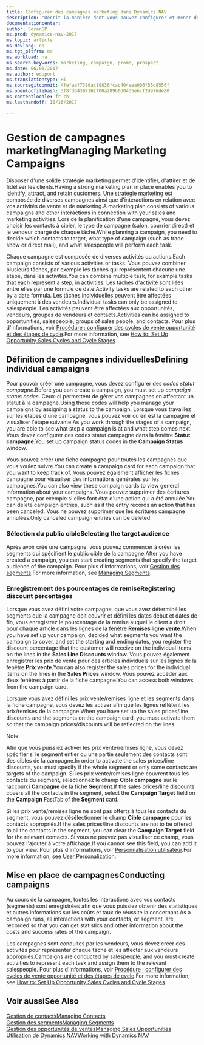 ```yaml
---
title: Configurer des campagnes marketing dans Dynamics NAV
description: "Décrit la manière dont vous pouvez configurer et mener des campagnes marketing dans Dynamics NAV afin de vous aider à identifier et attirer des prospects et à fidéliser les clients."
documentationcenter: 
author: SorenGP
ms.prod: dynamics-nav-2017
ms.topic: article
ms.devlang: na
ms.tgt_pltfrm: na
ms.workload: na
ms.search.keywords: marketing, campaign, promo, prospect
ms.date: 06/06/2017
ms.author: edupont
ms.translationtype: HT
ms.sourcegitcommit: 4fefaef7380ac10836fcac404eea006f55d8556f
ms.openlocfilehash: 3f8fd64397161f00a289b0d0435ebcf2de76de80
ms.contentlocale: fr-ch
ms.lasthandoff: 10/16/2017

---
```

# <a name="managing-marketing-campaigns"></a><span data-ttu-id="04ebb-103">Gestion de campagnes marketing</span><span class="sxs-lookup"><span data-stu-id="04ebb-103">Managing Marketing Campaigns</span></span>
<span data-ttu-id="04ebb-104">Disposer d'une solide stratégie marketing permet d'identifier, d'attirer et de fidéliser les clients.</span><span class="sxs-lookup"><span data-stu-id="04ebb-104">Having a strong marketing plan in place enables you to identify, attract, and retain customers.</span></span> <span data-ttu-id="04ebb-105">Une stratégie marketing est composée de diverses campagnes ainsi que d'interactions en relation avec vos activités de vente et de marketing.</span><span class="sxs-lookup"><span data-stu-id="04ebb-105">A marketing plan consists of various campaigns and other interactions in connection with your sales and marketing activities.</span></span> <span data-ttu-id="04ebb-106">Lors de la planification d'une campagne, vous devez choisir les contacts à cibler, le type de campagne (salon, courrier direct) et le vendeur chargé de chaque tâche.</span><span class="sxs-lookup"><span data-stu-id="04ebb-106">While planning a campaign, you need to decide which contacts to target, what type of campaign (such as trade show or direct mail), and what salespeople will perform each task.</span></span>

<span data-ttu-id="04ebb-107">Chaque campagne est composée de diverses activités ou actions.</span><span class="sxs-lookup"><span data-stu-id="04ebb-107">Each campaign consists of various activities or tasks.</span></span> <span data-ttu-id="04ebb-108">Vous pouvez combiner plusieurs tâches, par exemple les tâches qui représentent chacune une étape, dans les activités.</span><span class="sxs-lookup"><span data-stu-id="04ebb-108">You can combine multiple task, for example tasks that each represent a step, in activities.</span></span> <span data-ttu-id="04ebb-109">Les tâches d'activité sont liées entre elles par une formule de date.</span><span class="sxs-lookup"><span data-stu-id="04ebb-109">Activity tasks are related to each other by a date formula.</span></span> <span data-ttu-id="04ebb-110">Les tâches individuelles peuvent être affectées uniquement à des vendeurs.</span><span class="sxs-lookup"><span data-stu-id="04ebb-110">Individual tasks can only be assigned to salespeople.</span></span> <span data-ttu-id="04ebb-111">Les activités peuvent être affectées aux opportunités, vendeurs, groupes de vendeurs et contacts.</span><span class="sxs-lookup"><span data-stu-id="04ebb-111">Activities can be assigned to opportunities, salespeople, groups of sales people, and contacts.</span></span> <span data-ttu-id="04ebb-112">Pour plus d'informations, voir [Procédure : configurer des cycles de vente opportunité et des étapes de cycle](marketing-how-setup-opportunity-sales-cycles-stages.md).</span><span class="sxs-lookup"><span data-stu-id="04ebb-112">For more information, see [How to: Set Up Opportunity Sales Cycles and Cycle Stages](marketing-how-setup-opportunity-sales-cycles-stages.md).</span></span>

## <a name="defining-individual-campaigns"></a><span data-ttu-id="04ebb-113">Définition de campagnes individuelles</span><span class="sxs-lookup"><span data-stu-id="04ebb-113">Defining individual campaigns</span></span>
<span data-ttu-id="04ebb-114">Pour pouvoir créer une campagne, vous devez configurer des *codes statut campagne*.</span><span class="sxs-lookup"><span data-stu-id="04ebb-114">Before you can create a campaign, you must set up *campaign status codes*.</span></span> <span data-ttu-id="04ebb-115">Ceux-ci permettent de gérer vos campagnes en affectant un statut à la campagne.</span><span class="sxs-lookup"><span data-stu-id="04ebb-115">Using these codes will help you manage your campaigns by assigning a status to the campaign.</span></span> <span data-ttu-id="04ebb-116">Lorsque vous travaillez sur les étapes d'une campagne, vous pouvez voir où en est la campagne et visualiser l'étape suivante.</span><span class="sxs-lookup"><span data-stu-id="04ebb-116">As you work through the stages of a campaign, you are able to see what step a campaign is at and what step comes next.</span></span> <span data-ttu-id="04ebb-117">Vous devez configurer des codes statut campagne dans la fenêtre **Statut campagne**.</span><span class="sxs-lookup"><span data-stu-id="04ebb-117">You set up campaign status codes in the **Campaign Status** window.</span></span>

<span data-ttu-id="04ebb-118">Vous pouvez créer une fiche campagne pour toutes les campagnes que vous voulez suivre.</span><span class="sxs-lookup"><span data-stu-id="04ebb-118">You can create a campaign card for each campaign that you want to keep track of.</span></span> <span data-ttu-id="04ebb-119">Vous pouvez également afficher les fiches campagne pour visualiser des informations générales sur les campagnes.</span><span class="sxs-lookup"><span data-stu-id="04ebb-119">You can also view these campaign cards to view general information about your campaigns.</span></span>
<span data-ttu-id="04ebb-120">Vous pouvez supprimer des écritures campagne, par exemple si elles font état d'une action qui a été annulée.</span><span class="sxs-lookup"><span data-stu-id="04ebb-120">You can delete campaign entries, such as if the entry records an action that has been canceled.</span></span> <span data-ttu-id="04ebb-121">Vous ne pouvez supprimer que les écritures campagne annulées.</span><span class="sxs-lookup"><span data-stu-id="04ebb-121">Only canceled campaign entries can be deleted.</span></span>

### <a name="selecting-the-target-audience"></a><span data-ttu-id="04ebb-122">Sélection du public cible</span><span class="sxs-lookup"><span data-stu-id="04ebb-122">Selecting the target audience</span></span>
<span data-ttu-id="04ebb-123">Après avoir créé une campagne, vous pouvez commencer à créer les segments qui spécifient le public cible de la campagne.</span><span class="sxs-lookup"><span data-stu-id="04ebb-123">After you have created a campaign, you can start creating segments that specify the target audience of the campaign.</span></span> <span data-ttu-id="04ebb-124">Pour plus d'informations, voir [Gestion des segments](marketing-segments.md).</span><span class="sxs-lookup"><span data-stu-id="04ebb-124">For more information, see [Managing Segments](marketing-segments.md).</span></span>

### <a name="registering-discount-percentages"></a><span data-ttu-id="04ebb-125">Enregistrement des pourcentages de remise</span><span class="sxs-lookup"><span data-stu-id="04ebb-125">Registering discount percentages</span></span>
<span data-ttu-id="04ebb-126">Lorsque vous avez défini votre campagne, que vous avez déterminé les segments que la campagne doit couvrir et défini les dates début et dates de fin, vous enregistrez le pourcentage de la remise auquel le client a droit pour chaque article dans les lignes de la fenêtre **Remises ligne vente**.</span><span class="sxs-lookup"><span data-stu-id="04ebb-126">When you have set up your campaign, decided what segments you want the campaign to cover, and set the starting and ending dates, you register the discount percentage that the customer will receive on the individual items on the lines in the **Sales Line Discounts** window.</span></span> <span data-ttu-id="04ebb-127">Vous pouvez également enregistrer les prix de vente pour des articles individuels sur les lignes de la fenêtre **Prix vente**.</span><span class="sxs-lookup"><span data-stu-id="04ebb-127">You can also register the sales prices for the individual items on the lines in the **Sales Prices** window.</span></span> <span data-ttu-id="04ebb-128">Vous pouvez accéder aux deux fenêtres à partir de la fiche campagne.</span><span class="sxs-lookup"><span data-stu-id="04ebb-128">You can access both windows from the campaign card.</span></span>

 <span data-ttu-id="04ebb-129">Lorsque vous avez défini les prix vente/remises ligne et les segments dans la fiche campagne, vous devez les activer afin que les lignes reflètent les prix/remises de la campagne.</span><span class="sxs-lookup"><span data-stu-id="04ebb-129">When you have set up the sales prices/line discounts and the segments on the campaign card, you must activate them so that the campaign prices/discounts will be reflected on the lines.</span></span>

> [!NOTE]  
>   <span data-ttu-id="04ebb-130">Afin que vous puissiez activer les prix vente/remises ligne, vous devez spécifier si le segment entier ou une partie seulement des contacts sont des cibles de la campagne.</span><span class="sxs-lookup"><span data-stu-id="04ebb-130">In order to activate the sales prices/line discounts, you must specify if the whole segment or only some contacts are targets of the campaign.</span></span> <span data-ttu-id="04ebb-131">Si les prix vente/remises ligne couvrent tous les contacts du segment, sélectionnez le champ **Cible campagne** sur le raccourci **Campagne** de la fiche **Segment**.</span><span class="sxs-lookup"><span data-stu-id="04ebb-131">If the sales prices/line discounts covers all the contacts in the segment, select the **Campaign Target** field on the **Campaign** FastTab of the **Segment** card.</span></span>

<span data-ttu-id="04ebb-132">Si les prix vente/remises ligne ne sont pas offerts à tous les contacts du segment, vous pouvez désélectionner le champ **Cible campagne** pour les contacts appropriés.</span><span class="sxs-lookup"><span data-stu-id="04ebb-132">If the sales prices/line discounts are not to be offered to all the contacts in the segment, you can clear the **Campaign Target** field for the relevant contacts.</span></span> <span data-ttu-id="04ebb-133">Si vous ne pouvez pas visualiser ce champ, vous pouvez l'ajouter à votre affichage.</span><span class="sxs-lookup"><span data-stu-id="04ebb-133">If you cannot see this field, you can add it to your view.</span></span> <span data-ttu-id="04ebb-134">Pour plus d'informations, voir [Personnalisation utilisateur](ui-user-personalization.md).</span><span class="sxs-lookup"><span data-stu-id="04ebb-134">For more information, see [User Personalization](ui-user-personalization.md).</span></span>

## <a name="conducting-campaigns"></a><span data-ttu-id="04ebb-135">Mise en place de campagnes</span><span class="sxs-lookup"><span data-stu-id="04ebb-135">Conducting campaigns</span></span>
<span data-ttu-id="04ebb-136">Au cours de la campagne, toutes les interactions avec vos contacts (segments) sont enregistrées afin que vous puissiez obtenir des statistiques et autres informations sur les coûts et taux de réussite la concernant.</span><span class="sxs-lookup"><span data-stu-id="04ebb-136">As a campaign runs, all interactions with your contacts, or segment, are recorded so that you can get statistics and other information about the costs and success rates of the campaign.</span></span>

<span data-ttu-id="04ebb-137">Les campagnes sont conduites par les vendeurs, vous devez créer des activités pour représenter chaque tâche et les affecter aux vendeurs appropriés.</span><span class="sxs-lookup"><span data-stu-id="04ebb-137">Campaigns are conducted by salespeople, and you must create activities to represent each task and assign them to the relevant salespeople.</span></span> <span data-ttu-id="04ebb-138">Pour plus d'informations, voir [Procédure : configurer des cycles de vente opportunité et des étapes de cycle](marketing-how-setup-opportunity-sales-cycles-stages.md).</span><span class="sxs-lookup"><span data-stu-id="04ebb-138">For more information, see [How to: Set Up Opportunity Sales Cycles and Cycle Stages](marketing-how-setup-opportunity-sales-cycles-stages.md).</span></span>

## <a name="see-also"></a><span data-ttu-id="04ebb-139">Voir aussi</span><span class="sxs-lookup"><span data-stu-id="04ebb-139">See Also</span></span>
[<span data-ttu-id="04ebb-140">Gestion de contacts</span><span class="sxs-lookup"><span data-stu-id="04ebb-140">Managing Contacts</span></span>](marketing-contacts.md)  
[<span data-ttu-id="04ebb-141">Gestion des segments</span><span class="sxs-lookup"><span data-stu-id="04ebb-141">Managing Segments</span></span>](marketing-segments.md)  
[<span data-ttu-id="04ebb-142">Gestion des opportunités de ventes</span><span class="sxs-lookup"><span data-stu-id="04ebb-142">Managing Sales Opportunities</span></span>](marketing-manage-sales-opportunities.md)  
[<span data-ttu-id="04ebb-143">Utilisation de Dynamics NAV</span><span class="sxs-lookup"><span data-stu-id="04ebb-143">Working with Dynamics NAV</span></span>](ui-work-product.md)  

